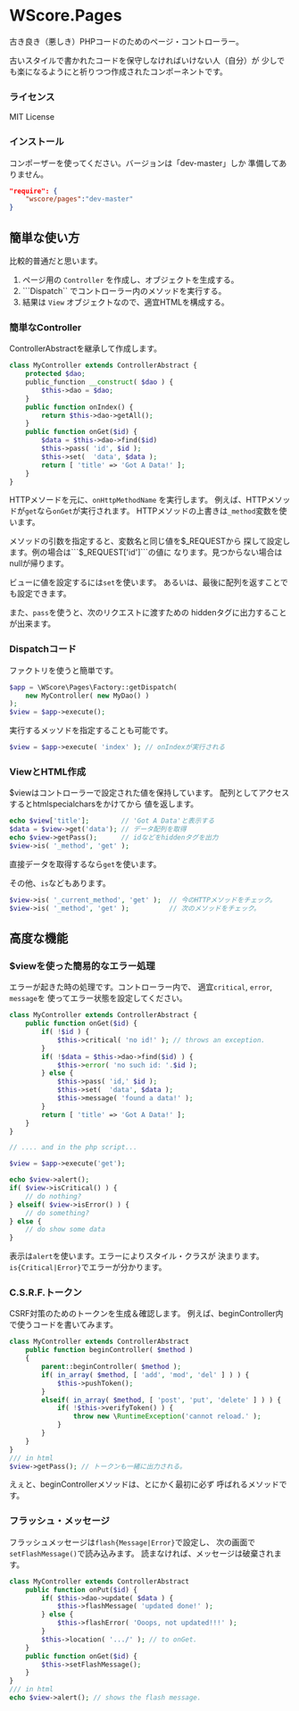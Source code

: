 WScore.Pages
============

古き良き（悪しき）PHPコードのためのページ・コントローラー。

古いスタイルで書かれたコードを保守しなければいけない人（自分）が
少しでも楽になるようにと祈りつつ作成されたコンポーネントです。

### ライセンス

MIT License

### インストール

コンポーザーを使ってください。バージョンは「dev-master」しか
準備してありません。

```json
"require": {
    "wscore/pages":"dev-master"
}
```

簡単な使い方
----------

比較的普通だと思います。

1.   ページ用の ```Controller``` を作成し、オブジェクトを生成する。
2.   ```Dispatch`` でコントローラー内のメソッドを実行する。
3.   結果は ```View``` オブジェクトなので、適宜HTMLを構成する。

### 簡単なController

ControllerAbstractを継承して作成します。

```php
class MyController extends ControllerAbstract {
    protected $dao;
    public_function __construct( $dao ) {
        $this->dao = $dao;
    }
    public function onIndex() {
        return $this->dao->getAll();
    }
    public function onGet($id) {
        $data = $this->dao->find($id)
        $this->pass( 'id', $id );
        $this->set(  'data', $data );
        return [ 'title' => 'Got A Data!' ];
    }
}
```

HTTPメソードを元に、```onHttpMethodName``` を実行します。
例えば、HTTPメソッドが```get```なら```onGet```が実行されます。
HTTPメソッドの上書きは```_method```変数を使います。

メソッドの引数を指定すると、変数名と同じ値を$_REQUESTから
探して設定します。例の場合は```$_REQUEST['id']```の値に
なります。見つからない場合はnullが帰ります。

ビューに値を設定するには```set```を使います。
あるいは、最後に配列を返すことでも設定できます。

また、```pass```を使うと、次のリクエストに渡すための
hiddenタグに出力することが出来ます。

### Dispatchコード

ファクトリを使うと簡単です。

```php
$app = \WScore\Pages\Factory::getDispatch(
    new MyController( new MyDao() )
);
$view = $app->execute();
```

実行するメッソドを指定することも可能です。

```php
$view = $app->execute( 'index' ); // onIndexが実行される
```

### ViewとHTML作成

$viewはコントローラーで設定された値を保持しています。
配列としてアクセスするとhtmlspecialcharsをかけてから
値を返します。

```php
echo $view['title'];        // 'Got A Data'と表示する
$data = $view->get('data'); // データ配列を取得
echo $view->getPass();      // idなどをhiddenタグを出力
$view->is( '_method', 'get' );
```

直接データを取得するなら```get```を使います。

その他、```is```などもあります。

```php
$view->is( '_current_method', 'get' );  // 今のHTTPメソッドをチェック。
$view->is( '_method', 'get' );          // 次のメソッドをチェック。
```

高度な機能
--------

### $viewを使った簡易的なエラー処理

エラーが起きた時の処理です。コントローラー内で、
適宜```critical```, ```error```, ```message```を
使ってエラー状態を設定してください。

```php
class MyController extends ControllerAbstract {
    public function onGet($id) {
        if( !$id ) {
            $this->critical( 'no id!' ); // throws an exception.
        }
        if( !$data = $this->dao->find($id) ) {
            $this->error( 'no such id: '.$id );
        } else {
            $this->pass( 'id,' $id );
            $this->set(  'data', $data );
            $this->message( 'found a data!' );
        }
        return [ 'title' => 'Got A Data!' ];
    }
}

// .... and in the php script...

$view = $app->execute('get');

echo $view->alert();
if( $view->isCritical() ) {
    // do nothing?
} elseif( $view->isError() ) {
    // do something?
} else {
    // do show some data
}
```

表示は```alert```を使います。エラーによりスタイル・クラスが
決まります。```is{Critical|Error}```でエラーが分かります。



### C.S.R.F.トークン

CSRF対策のためのトークンを生成＆確認します。
例えば、beginController内で使うコードを書いてみます。

```php
class MyController extends ControllerAbstract
    public function beginController( $method )
    {
        parent::beginController( $method );
        if( in_array( $method, [ 'add', 'mod', 'del' ] ) ) {
            $this->pushToken();
        }
        elseif( in_array( $method, [ 'post', 'put', 'delete' ] ) ) {
            if( !$this->verifyToken() ) {
                throw new \RuntimeException('cannot reload.' );
            }
        }
    }
}
/// in html
$view->getPass(); // トークンも一緒に出力される。
```

えぇと、beginControllerメソッドは、とにかく最初に必ず
呼ばれるメソッドです。


### フラッシュ・メッセージ

フラッシュメッセージは```flash{Message|Error}```で設定し、
次の画面で```setFlashMessage()```で読み込みます。
読まなければ、メッセージは破棄されます。

```php
class MyController extends ControllerAbstract
    public function onPut($id) {
        if( $this->dao->update( $data ) {
            $this->flashMessage( 'updated done!' );
        } else {
            $this->flashError( 'Ooops, not updated!!!' );
        }
        $this->location( '.../' ); // to onGet.
    }
    public function onGet($id) {
        $this->setFlashMessage();
    }
}
/// in html
echo $view->alert(); // shows the flash message.
```
